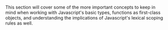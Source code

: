 This section will cover some of the more important concepts to keep in mind when working with Javascript's basic types, functions as first-class objects, and understanding the implications of Javascript's lexical scoping rules as well.

